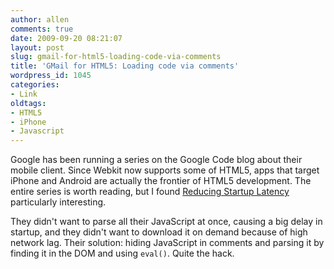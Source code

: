 ```yaml
---
author: allen
comments: true
date: 2009-09-20 08:21:07
layout: post
slug: gmail-for-html5-loading-code-via-comments
title: 'GMail for HTML5: Loading code via comments'
wordpress_id: 1045
categories:
- Link
oldtags:
- HTML5
- iPhone
- Javascript
---
```


Google has been running a series on the Google Code blog about their mobile client. Since Webkit now supports some of HTML5, apps that target iPhone and Android are actually the frontier of HTML5 development. The entire series is worth reading, but I found [Reducing Startup Latency](http://googlecode.blogspot.com/2009/09/gmail-for-mobile-html5-series-reducing.html) particularly interesting.

They didn't want to parse all their JavaScript at once, causing a big delay in startup, and they didn't want to download it on demand because of high network lag. Their solution: hiding JavaScript in comments and parsing it by finding it in the DOM and using `eval()`. Quite the hack.
